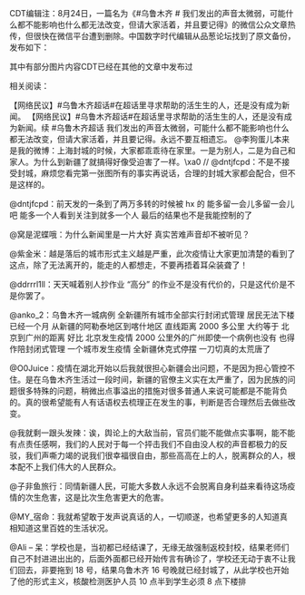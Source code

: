 CDT编辑注：8月24日，一篇名为《#乌鲁木齐 # 我们发出的声音太微弱，可能什么都不能影响也什么都无法改变，但请大家活着，并且要记得》的微信公众文章热传，但很快在微信平台遭到删除。中国数字时代编辑从品葱论坛找到了原文备份，发布如下：

其中有部分图片内容CDT已经在其他的文章中发布过

相关阅读：

【网络民议】#乌鲁木齐超话#在超话里寻求帮助的活生生的人，还是没有成为新闻。 【网络民议】#乌鲁木齐超话#在超话里寻求帮助的活生生的人，还是没有成为新闻。续 #乌鲁木齐超话 我们发出的声音太微弱，可能什么都不能影响也什么都无法改变，但请大家活着，并且要记得。永远不要互相遗忘。         @李狗蛋儿本来是我的微博：上海封城的时候，大家都乖乖待在家里。一是为别人，二是为自己和家人。为什么到新疆了就搞得好像受迫害了一样。\xa0 // @dntjfcpd：不是不接受封城，麻烦您看完第一张图所有的事实再说话，合理的封城大家都会配合，但不是这样的。

@dntjfcpd：前天发的一条到了两万多转的时候被 hx 的 能多留一会儿多留一会儿吧 能多一个人看到关注到就多一个人 最后的结果也不是我能控制的了

@窝是泥蝶哦：为什么新闻里是一片大好 真实苦难声音却不被听见？

@紫金米：越是落后的城市形式主义越是严重，此次疫情让大家更加清楚的看到了这点，除了无法离开的，能走的人都想走，不要再捂着耳朵装聋了！

@ddrrrl1ll：天天喊着别人抄作业 “高分” 的作业不是没有代价的，只是这代价是不是你罢了。

@anko_2：乌鲁木齐一城病例 全新疆所有城市全部实行封闭式管理 居民无法下楼 已经一个月 从新疆的阿勒泰地区到喀什地区 直线距离 2000 多公里 大约等于 北京到广州的距离 好比 北京发生疫情 2000 公里外的广州即使一个病例也没有 也得作陪封闭式管理 一个城市发生疫情 全新疆休克式停摆 一刀切真的太荒唐了

@O0Juice：疫情在湖北开始以后我就很担心新疆会出问题，不是因为担心管控不住。是在乌鲁木齐生活过一段时间，新疆的官僚主义实在太严重了，因为民族的问题很多特殊的问题，稍微出点事溢出的措施对很多普通人来说可能都是不能背负的。真的很希望能有人有话语权去梳理正在发生的事，判断是否合理然后去做些改变。

@我就剩一跟头发辣：诶，舆论上的大敌当前，官员们能不能做点实事啊，能不能有点责任感啊，我们的人民对于每一个抨击我们不自由没人权的声音都极力的反驳，我们声嘶力竭的说我们很幸福很自由，那些高高在上的人，脱离群众的人，根本配不上我们伟大的人民群众。

@子非鱼旅行：同情新疆人民，可能大多数人永远不会脱离自身利益来看待这场疫情的次生危害，这是比次生危害更大的危害。

@MY_宿命：我就希望敢于发声说真话的人，一切顺遂，也希望更多的人知道真相知道这里百姓的生活状况。

@Ali &#8211; 呆：学校也是，当初都已经结课了，无缘无故强制返校封校，结果老师们自己不封进进出出的，后面外面都已经开始传言有确诊了，学校还无动于衷不让我们回去，非要拖到 18 号，结果乌鲁木齐 16 号晚就已经封城了，从此学校也开始了他的形式主义，核酸检测医护人员 10 点半到学生必须 8 点下楼排


